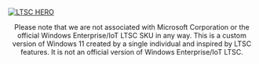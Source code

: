 [![LTSC HERO](https://user-images.githubusercontent.com/96759883/220215087-9db90bc9-a16d-4db0-827e-310a53411c7d.png)](https://github.com/LSX285/Windows11-LTSC/discussions/1)


<p align="center">
Please note that we are not associated with Microsoft Corporation or the official Windows Enterprise/IoT LTSC SKU in any way. This is a custom version of Windows 11 created by a single individual and inspired by LTSC features. It is not an official version of Windows Enterprise/IoT LTSC.

</p>
